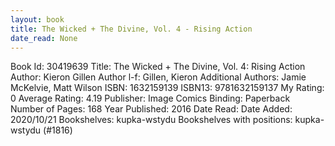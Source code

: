 ```yaml
---
layout: book
title: The Wicked + The Divine, Vol. 4 - Rising Action
date_read: None
---
```


Book Id: 30419639
Title: The Wicked + The Divine, Vol. 4: Rising Action
Author: Kieron Gillen
Author l-f: Gillen, Kieron
Additional Authors: Jamie McKelvie, Matt Wilson
ISBN: 1632159139
ISBN13: 9781632159137
My Rating: 0
Average Rating: 4.19
Publisher: Image Comics
Binding: Paperback
Number of Pages: 168
Year Published: 2016
Date Read: 
Date Added: 2020/10/21
Bookshelves: kupka-wstydu
Bookshelves with positions: kupka-wstydu (#1816)

